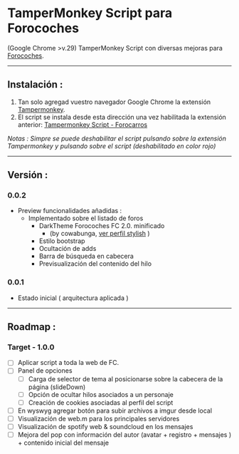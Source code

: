 # TamperMonkey Script para Forocoches
(Google Chrome >v.29) TamperMonkey Script con diversas mejoras para [Forocoches](http://www.forocoches.com/).

***
## Instalación :
1. Tan solo agregad vuestro navegador Google Chrome la extensión [Tampermonkey](https://chrome.google.com/webstore/detail/tampermonkey/dhdgffkkebhmkfjojejmpbldmpobfkfo?hl=es).
2. El script se instala desde esta dirección una vez habilitada la extensión anterior:
  [Tampermonkey Script - Forocarros](https://raw.githubusercontent.com/SerCrAsH/tpm/master/tpm-scripts/ForoCarros.user.js)

*Notas : Simpre se puede deshabilitar el script pulsando sobre la extensión Tampermonkey y pulsando sobre el script (deshabilitado en color rojo)*
***
## Versión : 

### 0.0.2
* Preview funcionalidades añadidas :
  * Implementado sobre el listado de foros
    * DarkTheme Forocoches FC 2.0. minificado 
      * (by cowabunga, [ver perfil stylish](http://userstyles.org/styles/84703/forocoches-dark-style-2-0) )
    * Estilo bootstrap
    * Ocultación de adds
    * Barra de búsqueda en cabecera
    * Previsualización del contenido del hilo

### 0.0.1 
* Estado inicial ( arquitectura aplicada )

***
## Roadmap :
### Target - 1.0.0
- [ ] Aplicar script a toda la web de FC.
- [ ] Panel de opciones
  - [ ] Carga de selector de tema al posicionarse sobre la cabecera de la página (slideDown)
  - [ ] Opción de ocultar hilos asociados a un personaje
  - [ ] Creación de cookies asociadas al perfil del script
- [ ] En wyswyg agregar botón para subir archivos a imgur desde local
- [ ] Visualización de web.m para los principales servidores
- [ ] Visualización de spotify web & soundcloud en los mensajes
- [ ] Mejora del pop con información del autor (avatar + registro + mensajes ) + contenido inicial del mensaje
